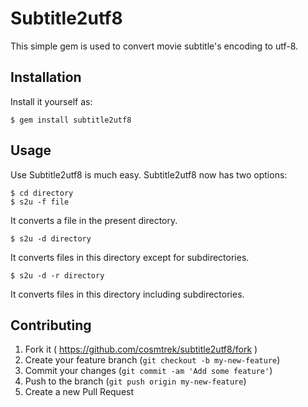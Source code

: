 # Subtitle2utf8

This simple gem is used to convert movie subtitle's encoding to utf-8.

## Installation

Install it yourself as:

~~~
$ gem install subtitle2utf8
~~~

## Usage

Use Subtitle2utf8 is much easy. Subtitle2utf8 now has two options:

~~~
$ cd directory
$ s2u -f file
~~~

It converts a file in the present directory.

~~~
$ s2u -d directory
~~~

It converts files in this directory except for subdirectories.

~~~
$ s2u -d -r directory
~~~

It converts files in this directory including subdirectories.

## Contributing

1. Fork it ( https://github.com/cosmtrek/subtitle2utf8/fork )
2. Create your feature branch (`git checkout -b my-new-feature`)
3. Commit your changes (`git commit -am 'Add some feature'`)
4. Push to the branch (`git push origin my-new-feature`)
5. Create a new Pull Request

